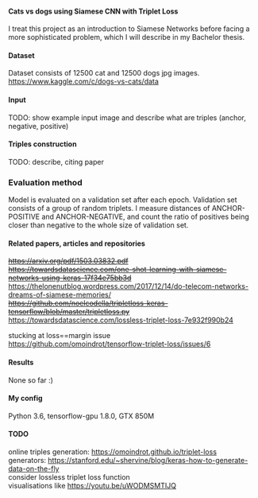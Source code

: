 #### Cats vs dogs using Siamese CNN with Triplet Loss
I treat this project as an introduction to Siamese Networks 
before facing a more sophisticated problem, which I will describe in my
Bachelor thesis.

#### Dataset
Dataset consists of 12500 cat and 12500 dogs jpg images.  
https://www.kaggle.com/c/dogs-vs-cats/data  

#### Input
TODO: show example input image and describe what are triples (anchor, negative, positive)  

#### Triples construction
TODO: describe, citing paper  

### Evaluation method
Model is evaluated on a validation set after each epoch. 
Validation set consists of a group of random triplets.
I measure distances of ANCHOR-POSITIVE and ANCHOR-NEGATIVE, and count the ratio of positives being closer
than negative to the whole size of validation set.

#### Related papers, articles and repositories
~~https://arxiv.org/pdf/1503.03832.pdf~~  
~~https://towardsdatascience.com/one-shot-learning-with-siamese-networks-using-keras-17f34e75bb3d~~  
https://thelonenutblog.wordpress.com/2017/12/14/do-telecom-networks-dreams-of-siamese-memories/  
~~https://github.com/noelcodella/tripletloss-keras-tensorflow/blob/master/tripletloss.py~~  
https://towardsdatascience.com/lossless-triplet-loss-7e932f990b24  

stucking at loss==margin issue  
https://github.com/omoindrot/tensorflow-triplet-loss/issues/6  


#### Results
None so far :)  

#### My config
Python 3.6, tensorflow-gpu 1.8.0, GTX 850M  

#### TODO
online triples generation: https://omoindrot.github.io/triplet-loss  
generators: https://stanford.edu/~shervine/blog/keras-how-to-generate-data-on-the-fly  
consider lossless triplet loss function  
visualisations like https://youtu.be/uWODMSMTIJQ
